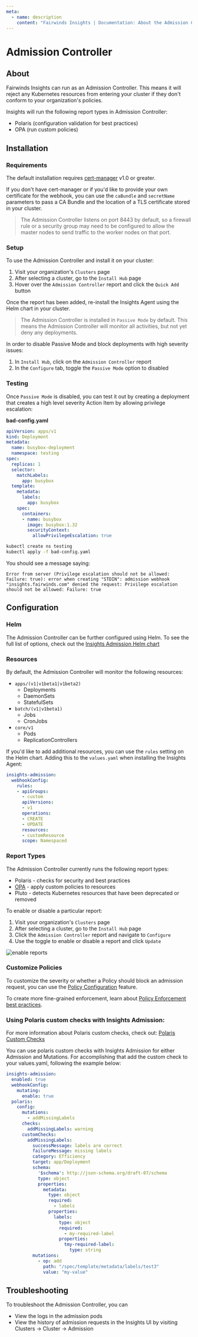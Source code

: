 ```yaml
---
meta:
  - name: description
    content: "Fairwinds Insights | Documentation: About the Admission Controller. Reject resources from entering your cluster if they don't comply with policies"
---
```


# Admission Controller
## About
Fairwinds Insights can run as an Admission Controller. This means it will reject any Kubernetes resources from entering your cluster
if they don't conform to your organization's policies.

Insights will run the following report types in Admission Controller:
* Polaris (configuration validation for best practices)
* OPA (run custom policies)

## Installation
### Requirements
The default installation requires [cert-manager](https://cert-manager.io/docs/installation/kubernetes/)
v1.0 or greater.

If you don't have cert-manager or if you'd like to provide your own certificate for the webhook, you can use the
`caBundle` and `secretName` parameters to pass a CA Bundle and the location of a TLS certificate
stored in your cluster.

> The Admission Controller listens on port 8443 by default, so a firewall rule or a security group may need to be configured to allow the master nodes to send traffic to the worker nodes on that port.

### Setup
To use the Admission Controller and install it on your cluster:
1. Visit your organization's `Clusters` page
2. After selecting a cluster, go to the `Install Hub` page
3. Hover over the `Admission Controller` report and click the `Quick Add` button 

Once the report has been added, re-install the Insights Agent using the Helm chart in your cluster.

> The Admission Controller is installed in `Passive Mode` by default. This means the Admission Controller will monitor all activities, but not yet deny any deployments.

In order to disable Passive Mode and block deployments with high severity issues:
1. In `Install Hub`, click on the `Admission Controller` report
2. In the `Configure` tab, toggle the `Passive Mode` option to disabled


### Testing
Once `Passive Mode` is disabled, you can test it out by creating a deployment that creates a high level severity Action Item
by allowing privilege escalation:

**bad-config.yaml**
```yaml
apiVersion: apps/v1
kind: Deployment
metadata:
  name: busybox-deployment
  namespace: testing
spec:
  replicas: 1
  selector:
    matchLabels:
      app: busybox
  template:
    metadata:
      labels:
        app: busybox
    spec:
      containers:
      - name: busybox
        image: busybox:1.32
        securityContext:
          allowPrivilegeEscalation: true
```

```bash
kubectl create ns testing
kubectl apply -f bad-config.yaml
```

You should see a message saying:
```
Error from server (Privilege escalation should not be allowed: Failure: true): error when creating "STDIN": admission webhook "insights.fairwinds.com" denied the request: Privilege escalation should not be allowed: Failure: true
```


## Configuration
### Helm
The Admission Controller can be further configured using Helm. To see the full list of options,
check out the [Insights Admission Helm chart](https://github.com/FairwindsOps/charts/tree/master/stable/insights-admission)

### Resources
By default, the Admission Controller will monitor the following resources:
* `apps/(v1|v1beta1|v1beta2)`
  * Deployments
  * DaemonSets
  * StatefulSets
* `batch/(v1|v1beta1)`
  * Jobs
  * CronJobs
* `core/v1`
  * Pods
  * ReplicationControllers

If you'd like to add additional resources, you can use the `rules`
setting on the Helm chart. Adding this to the `values.yaml` when installing the Insights Agent:
```yaml
insights-admission:
  webhookConfig:
    rules:
    - apiGroups:
      - custom
      apiVersions:
      - v1
      operations:
      - CREATE
      - UPDATE
      resources:
      - customResource
      scope: Namespaced
```

### Report Types
The Admission Controller currently runs the following report types:
* Polaris - checks for security and best practices
* [OPA](/features/policies) - apply custom policies to resources
* Pluto - detects Kubernetes resources that have been deprecated or removed

To enable or disable a particular report:
1. Visit your organization's `Clusters` page
2. After selecting a cluster, go to the `Install Hub` page
3. Click the `Admission Controller` report and navigate to `Configure`
4. Use the toggle to enable or disable a report and click `Update`

<img :src="$withBase('/img/admission-reports.png')" alt="enable reports">

### Customize Policies
To customize the severity or whether a Policy should block an admission request, you can use the
[Policy Configuration](/features/policies) feature.

To create more fine-grained enforcement, learn about [Policy Enforcement best practices](/first-steps/policy-enforcement).


### Using Polaris custom checks with Insights Admission:
For more information about Polaris custom checks, check out:
[Polaris Custom Checks](https://polaris.docs.fairwinds.com/customization/custom-checks/#custom-checks)

You can use polaris custom checks with Insights Admission for either Admission and Mutations.
For accomplishing that add the custom check to your values.yaml, following the example below:

```yaml
insights-admission:
  enabled: true
  webhookConfig:
    mutating:
      enable: true
  polaris:
    config:
      mutations:
        - addMissingLabels 
      checks:
        addMissingLabels: warning
      customChecks:
        addMissingLabels:
          successMessage: labels are correct
          failureMessage: missing labels
          category: Efficiency
          target: app/Deployment
          schema:
            '$schema': http://json-schema.org/draft-07/schema
            type: object
            properties:
              metadata:
                type: object
                required:
                  - labels
                properties:
                  labels:
                    type: object
                    required:
                      - my-required-label
                    properties:
                      tmy-required-label:
                        type: string
          mutations:
            - op: add
              path: "/spec/template/metadata/labels/test3"
              value: "my-value"
```              

## Troubleshooting
To troubleshoot the Admission Controller, you can
* View the logs in the admission pods
* View the history of admission requests in the Insights UI by visiting Clusters -> Cluster -> Admission
